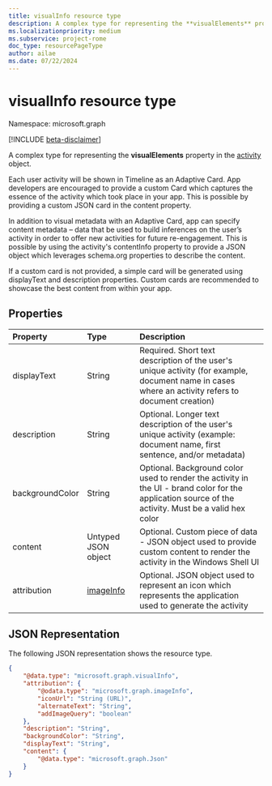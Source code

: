 ```yaml
---
title: visualInfo resource type
description: A complex type for representing the **visualElements** property in the activity object.
ms.localizationpriority: medium
ms.subservice: project-rome
doc_type: resourcePageType
author: ailae
ms.date: 07/22/2024
---
```


# visualInfo resource type

Namespace: microsoft.graph

[!INCLUDE [beta-disclaimer](../../includes/beta-disclaimer.md)]

A complex type for representing the **visualElements** property in the [activity](../resources/projectrome-activity.md) object.

Each user activity will be shown in Timeline as an Adaptive Card. App developers are encouraged to provide a custom Card which captures the essence of the activity which took place in your app. This is possible by providing a custom JSON card in the content property.

In addition to visual metadata with an Adaptive Card, app can specify content metadata – data that be used to build inferences on the user’s activity in order to offer new activities for future re-engagement. This is possible by using the activity's contentInfo property to provide a JSON object which leverages schema.org properties to describe the content.

If a custom card is not provided, a simple card will be generated using displayText and description properties. Custom cards are recommended to showcase the best content from within your app.

## Properties

| Property        | Type                                               | Description                                                                                                                                          |
| :-------------- | :------------------------------------------------- | :--------------------------------------------------------------------------------------------------------------------------------------------------- |
| displayText     | String                                             | Required. Short text description of the user's unique activity (for example, document name in cases where an activity refers to document creation)   |
| description     | String                                             | Optional. Longer text description of the user's unique activity (example: document name, first sentence, and/or metadata)                            |
| backgroundColor | String                                             | Optional. Background color used to render the activity in the UI - brand color for the application source of the activity. Must be a valid hex color |
| content         | Untyped JSON object                                | Optional. Custom piece of data - JSON object used to provide custom content to render the activity in the Windows Shell UI                           |
| attribution     | [imageInfo](../resources/projectrome-imageinfo.md) | Optional. JSON object used to represent an icon which represents the application used to generate the activity                                       |

## JSON Representation

The following JSON representation shows the resource type.

<!-- {
  "blockType": "resource",
  "optionalProperties": [
    "attribution",
    "description",
    "backgroundColor",
    "content"
  ],
  "@odata.type": "microsoft.graph.visualInfo"
}-->

```json
{
    "@data.type": "microsoft.graph.visualInfo",
    "attribution": {
        "@odata.type": "microsoft.graph.imageInfo",
        "iconUrl": "String (URL)",
        "alternateText": "String",
        "addImageQuery": "boolean"
    },
    "description": "String",
    "backgroundColor": "String",
    "displayText": "String",
    "content": {
        "@data.type": "microsoft.graph.Json"
    }
}
```

<!-- uuid: 8fcb5dbc-d5aa-4681-8e31-b001d5168d79
2017-06-07 14:57:30 UTC -->

<!--
{
  "type": "#page.annotation",
  "description": "visualinfo resource",
  "keywords": "",
  "section": "documentation",
  "tocPath": "",
  "suppressions": []
}
-->
